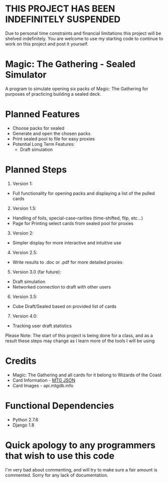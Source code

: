 THIS PROJECT HAS BEEN INDEFINITELY SUSPENDED
===================
Due to personal time constraints and financial limitations this project will be shelved indefinitely.
You are welcome to use my starting code to continue to work on this project and post it yourself.

Magic: The Gathering - Sealed Simulator
===================
A program to simulate opening six packs of Magic: The Gathering for purposes of practicing building a sealed deck.

Planned Features
===================
* Choose packs for sealed
* Generate and open the chosen packs
* Print sealed pool to file for easy proxies
* Potential Long Term Features:
  * Draft simulation

Planned Steps
===================
1. Version 1:
  * Full functionality for opening packs and displaying a list of the pulled cards
2. Version 1.5:
  * Handling of foils, special-case-rarities (time-shifted, flip, etc...)
  * Page for Printing select cards from sealed pool for proxies
3. Version 2:
  * Simpler display for more interactive and intuitive use
4. Version 2.5:
  * Write results to .doc or .pdf for more detailed proxies
5. Version 3.0 (far future):
  * Draft simulation
  * Networked connection to draft with other users
6. Version 3.5:
  * Cube Draft/Sealed based on provided list of cards
7. Version 4.0:
  * Tracking user draft statistics

Please Note: The start of this project is being done for a class, and as a result these steps may change as I learn more of the tools I will be using

Credits
===================
* Magic: The Gathering and all cards for it belong to Wizards of the Coast
* Card Information - [MTG JSON](http://mtgjson.com/)
* Card Images - api.mtgdb.info

Functional Dependencies
===================
* Python 2.7.6
* Django 1.8

Quick apology to any programmers that wish to use this code
===================
I'm very bad about commenting, and will try to make sure a fair amount is commented. Sorry for any lack of documentation.

